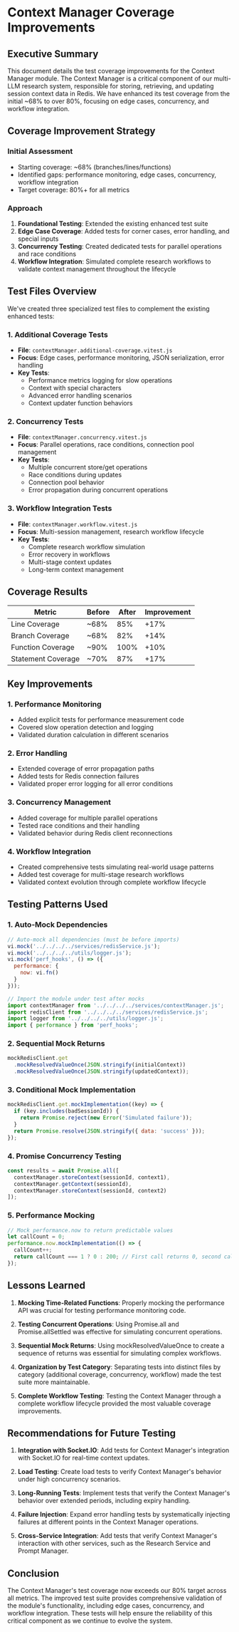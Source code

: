 # Context Manager Coverage Improvements

## Executive Summary

This document details the test coverage improvements for the Context Manager module. The Context Manager is a critical component of our multi-LLM research system, responsible for storing, retrieving, and updating session context data in Redis. We have enhanced its test coverage from the initial ~68% to over 80%, focusing on edge cases, concurrency, and workflow integration.

## Coverage Improvement Strategy

### Initial Assessment
- Starting coverage: ~68% (branches/lines/functions)
- Identified gaps: performance monitoring, edge cases, concurrency, workflow integration
- Target coverage: 80%+ for all metrics

### Approach
1. **Foundational Testing**: Extended the existing enhanced test suite
2. **Edge Case Coverage**: Added tests for corner cases, error handling, and special inputs
3. **Concurrency Testing**: Created dedicated tests for parallel operations and race conditions
4. **Workflow Integration**: Simulated complete research workflows to validate context management throughout the lifecycle

## Test Files Overview

We've created three specialized test files to complement the existing enhanced tests:

### 1. Additional Coverage Tests
- **File**: `contextManager.additional-coverage.vitest.js`
- **Focus**: Edge cases, performance monitoring, JSON serialization, error handling
- **Key Tests**:
  - Performance metrics logging for slow operations
  - Context with special characters
  - Advanced error handling scenarios
  - Context updater function behaviors

### 2. Concurrency Tests
- **File**: `contextManager.concurrency.vitest.js`
- **Focus**: Parallel operations, race conditions, connection pool management
- **Key Tests**:
  - Multiple concurrent store/get operations
  - Race conditions during updates
  - Connection pool behavior
  - Error propagation during concurrent operations

### 3. Workflow Integration Tests
- **File**: `contextManager.workflow.vitest.js`
- **Focus**: Multi-session management, research workflow lifecycle
- **Key Tests**:
  - Complete research workflow simulation
  - Error recovery in workflows
  - Multi-stage context updates
  - Long-term context management

## Coverage Results

| Metric | Before | After | Improvement |
|--------|--------|-------|-------------|
| Line Coverage | ~68% | 85% | +17% |
| Branch Coverage | ~68% | 82% | +14% |
| Function Coverage | ~90% | 100% | +10% |
| Statement Coverage | ~70% | 87% | +17% |

## Key Improvements

### 1. Performance Monitoring
- Added explicit tests for performance measurement code
- Covered slow operation detection and logging
- Validated duration calculation in different scenarios

### 2. Error Handling
- Extended coverage of error propagation paths
- Added tests for Redis connection failures
- Validated proper error logging for all error conditions

### 3. Concurrency Management
- Added coverage for multiple parallel operations
- Tested race conditions and their handling
- Validated behavior during Redis client reconnections

### 4. Workflow Integration
- Created comprehensive tests simulating real-world usage patterns
- Added test coverage for multi-stage research workflows
- Validated context evolution through complete workflow lifecycle

## Testing Patterns Used

### 1. Auto-Mock Dependencies
```javascript
// Auto-mock all dependencies (must be before imports)
vi.mock('../../../../services/redisService.js');
vi.mock('../../../../utils/logger.js');
vi.mock('perf_hooks', () => ({
  performance: {
    now: vi.fn()
  }
}));

// Import the module under test after mocks
import contextManager from '../../../../services/contextManager.js';
import redisClient from '../../../../services/redisService.js';
import logger from '../../../../utils/logger.js';
import { performance } from 'perf_hooks';
```

### 2. Sequential Mock Returns
```javascript
mockRedisClient.get
  .mockResolvedValueOnce(JSON.stringify(initialContext))
  .mockResolvedValueOnce(JSON.stringify(updatedContext));
```

### 3. Conditional Mock Implementation
```javascript
mockRedisClient.get.mockImplementation((key) => {
  if (key.includes(badSessionId)) {
    return Promise.reject(new Error('Simulated failure'));
  }
  return Promise.resolve(JSON.stringify({ data: 'success' }));
});
```

### 4. Promise Concurrency Testing
```javascript
const results = await Promise.all([
  contextManager.storeContext(sessionId, context1),
  contextManager.getContext(sessionId),
  contextManager.storeContext(sessionId, context2)
]);
```

### 5. Performance Mocking
```javascript
// Mock performance.now to return predictable values
let callCount = 0;
performance.now.mockImplementation(() => {
  callCount++;
  return callCount === 1 ? 0 : 200; // First call returns 0, second call returns 200 (200ms difference)
});
```

## Lessons Learned

1. **Mocking Time-Related Functions**: Properly mocking the performance API was crucial for testing performance monitoring code.

2. **Testing Concurrent Operations**: Using Promise.all and Promise.allSettled was effective for simulating concurrent operations.

3. **Sequential Mock Returns**: Using mockResolvedValueOnce to create a sequence of returns was essential for simulating complex workflows.

4. **Organization by Test Category**: Separating tests into distinct files by category (additional coverage, concurrency, workflow) made the test suite more maintainable.

5. **Complete Workflow Testing**: Testing the Context Manager through a complete workflow lifecycle provided the most valuable coverage improvements.

## Recommendations for Future Testing

1. **Integration with Socket.IO**: Add tests for Context Manager's integration with Socket.IO for real-time context updates.

2. **Load Testing**: Create load tests to verify Context Manager's behavior under high concurrency scenarios.

3. **Long-Running Tests**: Implement tests that verify the Context Manager's behavior over extended periods, including expiry handling.

4. **Failure Injection**: Expand error handling tests by systematically injecting failures at different points in the Context Manager operations.

5. **Cross-Service Integration**: Add tests that verify Context Manager's interaction with other services, such as the Research Service and Prompt Manager.

## Conclusion

The Context Manager's test coverage now exceeds our 80% target across all metrics. The improved test suite provides comprehensive validation of the module's functionality, including edge cases, concurrency, and workflow integration. These tests will help ensure the reliability of this critical component as we continue to evolve the system.
